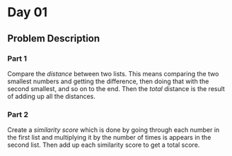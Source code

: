 # Day 01
## Problem Description
### Part 1
Compare the *distance* between two lists. This means comparing the two smallest numbers and getting the difference, then doing that with the second smallest, and so on to the end. Then the *total* distance is the result of adding up all the distances.

### Part 2
Create a *similarity score* which is done by going through each number in the first list and multiplying it by the number of times is appears in the second list. Then add up each similarity score to get a total score.